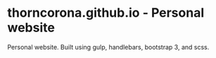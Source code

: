 # thorncorona.github.io - Personal website

Personal website. Built using gulp, handlebars, bootstrap 3, and scss.